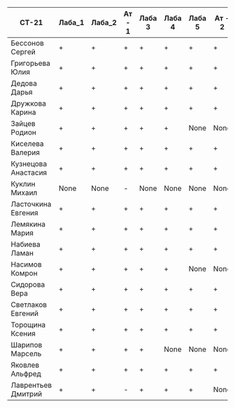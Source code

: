 | СТ-21               | Лаба_1 | Лаба_2 | Ат - 1 | Лаба 3 | Лаба 4 | Лаба 5 | Ат - 2 | Лаба 6 | Лаба 7 | Ат - 3 | Лаба 8 | Балл   |
| ------------------- | ------ | ------ | ------ | ------ | ------ | ------ | ------ | ------ | ------ | ------ | ------ | ------ |
| Бессонов Сергей     | +      | +      | +      | +      | +      | +      | +      | +      | +      | +      | None   | None   |
| Григорьева Юлия     | +      | +      | +      | +      | +      | +      | +      | +      | +      | +      | +      | 12/12  |
| Дедова Дарья        | +      | +      | +      | +      | +      | +      | +      | None   | None   | None   | None   | None   |
| Дружкова Карина     | +      | +      | +      | +      | +      | +      | +      | None   | None   | None   | None   | None   |
| Зайцев Родион       | +      | +      | +      | +      | +      | None   | None   | None   | None   | None   | None   | None   |
| Киселева Валерия    | +      | +      | +      | +      | +      | +      | +      | None   | None   | None   | None   | None   |
| Кузнецова Анастасия | +      | +      | +      | +      | +      | +      | +      | None   | None   | None   | None   | None   |
| Куклин Михаил       | None   | None   | -      | None   | None   | None   | None   | None   | None   | None   | None   | None   |
| Ласточкина Евгения  | +      | +      | +      | +      | +      | +      | +      | +      | +      | +      | +      | 12/12   |
| Лемякина Мария      | +      | +      | +      | +      | +      | +      | +      | None   | None   | None   | None   | None   |
| Набиева Ламан       | +      | +      | +      | +      | +      | +      | +      | +      | +      | +      | +      | 12/12  |
| Насимов Комрон      | +      | +      | +      | +      | +      | None   | None   | None   | None   | None   | None   | None   |
| Сидорова Вера       | +      | +      | +      | +      | +      | +      | +      | +      | +      | +      | +      | 12/12  |
| Светлаков Евгений   | +      | +      | +      | +      | +      | +      | +      | None   | None   | None   | None   | None   |
| Торощина Ксения     | +      | +      | +      | +      | +      | +      | +      | None   | None   | None   | None   | None   |
| Шарипов Марсель     | +      | +      | +      | +      | None   | None   | None   | None   | None   | None   | None   | None   |
| Яковлев Альфред     | +      | +      | +      | +      | +      | +      | +      | None   | None   | None   | None   | None   |
| Лаврентьев Дмитрий  | +      | +      | -      | +      | +      | +      | None   | None   | None   | None   | None   | None   |
